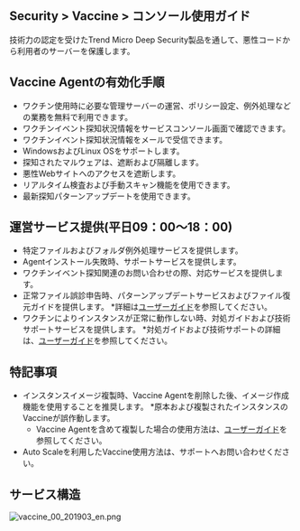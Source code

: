 ## Security > Vaccine > コンソール使用ガイド

技術力の認定を受けたTrend Micro Deep Security製品を通して、悪性コードから利用者のサーバーを保護します。

## Vaccine Agentの有効化手順

* ワクチン使用時に必要な管理サーバーの運営、ポリシー設定、例外処理などの業務を無料で利用できます。
* ワクチンイベント探知状況情報をサービスコンソール画面で確認できます。
* ワクチンイベント探知状況情報をメールで受信できます。
* WindowsおよびLinux OSをサポートします。
* 探知されたマルウェアは、遮断および隔離します。
* 悪性Webサイトへのアクセスを遮断します。
* リアルタイム検査および手動スキャン機能を使用できます。
* 最新探知パターンアップデートを使用できます。

## 運営サービス提供(平日09：00～18：00)

* 特定ファイルおよびフォルダ例外処理サービスを提供します。
* Agentインストール失敗時、サポートサービスを提供します。
* ワクチンイベント探知関連のお問い合わせの際、対応サービスを提供します。
* 正常ファイル誤診申告時、パターンアップデートサービスおよびファイル復元ガイドを提供します。
    *詳細は[ユーザーガイド](http://docs.toast.com/ko/Security/Vaccine/ko/console-guide/)を参照してください。
* ワクチンによりインスタンスが正常に動作しない時、対処ガイドおよび技術サポートサービスを提供します。
    *対処ガイドおよび技術サポートの詳細は、[ユーザーガイド](http://docs.toast.com/ko/Security/Vaccine/ko/console-guide/)を参照してください。

## 特記事項

* インスタンスイメージ複製時、Vaccine Agentを削除した後、イメージ作成機能を使用することを推奨します。
    *原本および複製されたインスタンスのVaccineが誤作動します。
    * Vaccine Agentを含めて複製した場合の使用方法は、[ユーザーガイド](http://docs.toast.com/ko/Security/Vaccine/ko/console-guide/)を参照してください。
* Auto Scaleを利用したVaccine使用方法は、サポートへお問い合わせください。

## サービス構造

![vaccine_00_201903_en.png](https://static.toastoven.net/prod_vaccine/vaccine_00_201903_en.png)
